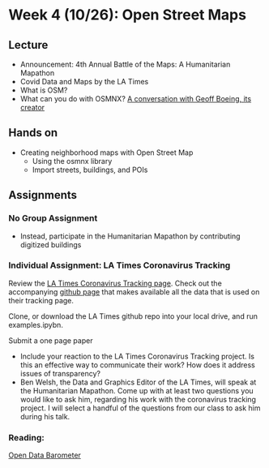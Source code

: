 
# Week 4 (10/26): Open Street Maps

## Lecture 
- Announcement: 4th Annual Battle of the Maps: A Humanitarian Mapathon
- Covid Data and Maps by the LA Times
- What is OSM?
- What can you do with OSMNX? [A conversation with Geoff Boeing, its creator](https://www.youtube.com/watch?v=Q0uxu25ddc4)
## Hands on
- Creating neighborhood maps with Open Street Map
    - Using the osmnx library
    - Import streets, buildings, and POIs
## Assignments

### No Group Assignment
* Instead, participate in the Humanitarian Mapathon by contributing digitized buildings

### Individual Assignment: LA Times Coronavirus Tracking
Review the [LA Times Coronavirus Tracking page](https://www.latimes.com/projects/california-coronavirus-cases-tracking-outbreak/). Check out the accompanying [github page](https://github.com/datadesk/california-coronavirus-data) that makes available all the data that is used on their tracking page. 

Clone, or download the LA Times github repo into your local drive, and run examples.ipybn.

Submit a one page paper 
- Include your reaction to the LA Times Coronavirus Tracking project. Is this an effective way to communicate their work? How does it address issues of transparency? 
- Ben Welsh, the Data and Graphics Editor of the LA Times, will speak at the Humanitarian Mapathon. Come up with at least two questions you would like to ask him, regarding his work with the coronavirus tracking project. I will select a handful of the questions from our class to ask him during his talk.

### Reading:
[Open Data Barometer](https://opendatabarometer.org/4thedition/report/)
